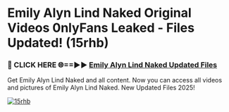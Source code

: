 # Emily Alyn Lind Naked Original Videos 0nlyFans Leaked - Files Updated! (15rhb)

<h3>🔴 CLICK HERE 🌐==►► <a href="https://tinyurl.com/yckcrads" rel="nofollow">Emily Alyn Lind Naked Updated Files</a></h3>

Get Emily Alyn Lind Naked and all content. Now you can access all videos and pictures of Emily Alyn Lind Naked. New Updated Files 2025!

[![15rhb](https://i.imgur.com/hpKpOFt.gif)](https://tinyurl.com/yckcrads)
